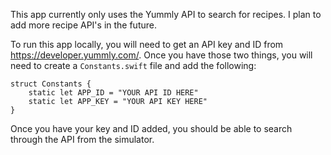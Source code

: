 This app currently only uses the Yummly API to search for recipes. I plan to add more recipe API's in the future.

To run this app locally, you will need to get an API key and ID from https://developer.yummly.com/. 
Once you have those two things, you will need to create a `Constants.swift` file and add the following: 

```
struct Constants {
    static let APP_ID = "YOUR API ID HERE"
    static let APP_KEY = "YOUR API KEY HERE"
}
```

Once you have your key and ID added, you should be able to search through the API from the simulator.
